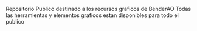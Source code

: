 Repositorio Publico destinado a los recursos graficos de BenderAO
Todas las herramientas y elementos graficos estan disponibles para todo el publico
